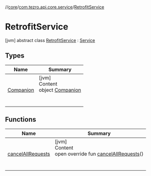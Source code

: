 //[core](../../../index.md)/[com.tezro.api.core.service](../index.md)/[RetrofitService](index.md)



# RetrofitService  
 [jvm] abstract class [RetrofitService](index.md) : [Service](../../com.tezro.api.core.service.core/-service/index.md)   


## Types  
  
|  Name |  Summary | 
|---|---|
| <a name="com.tezro.api.core.service/RetrofitService.Companion///PointingToDeclaration/"></a>[Companion](-companion/index.md)| <a name="com.tezro.api.core.service/RetrofitService.Companion///PointingToDeclaration/"></a>[jvm]  <br>Content  <br>object [Companion](-companion/index.md)  <br><br><br>|


## Functions  
  
|  Name |  Summary | 
|---|---|
| <a name="com.tezro.api.core.service.core/Service/cancelAllRequests/#/PointingToDeclaration/"></a>[cancelAllRequests](../../com.tezro.api.core.service.core/-service/cancel-all-requests.md)| <a name="com.tezro.api.core.service.core/Service/cancelAllRequests/#/PointingToDeclaration/"></a>[jvm]  <br>Content  <br>open override fun [cancelAllRequests](../../com.tezro.api.core.service.core/-service/cancel-all-requests.md)()  <br><br><br>|

